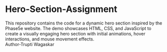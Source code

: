 # Hero-Section-Assignment
This repository contains the code for a dynamic hero section inspired by the Phase5e website. The demo showcases HTML, CSS, and JavaScript to create a visually engaging hero section with initial animations, hover interactions, and mouse movement effects.
<br>
Author-Trupti Wagaskar
